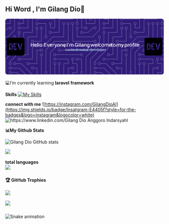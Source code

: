 ## Hi Word , I'm Gilang Dio👋

![GilangDio](img/github-header-image.png)

<!-- # 📊 GitHub Stats:
![](https://github-readme-stats.vercel.app/api?username=GilangDio&theme=dark&hide_border=false&include_all_commits=false&count_private=false)<br/>
![](https://nirzak-streak-stats.vercel.app/?user=GilangDio&theme=dark&hide_border=false)<br/>
![](https://github-readme-stats.vercel.app/api/top-langs/?username=GilangDio&theme=dark&hide_border=false&include_all_commits=false&count_private=false&layout=compact)

## 🏆 GitHub Trophies
![](https://github-profile-trophy.vercel.app/?username=GilangDio&theme=radical&no-frame=false&no-bg=false&margin-w=4)

---
[![](https://visitcount.itsvg.in/api?id=GilangDio&icon=0&color=0)](https://visitcount.itsvg.in) -->

<!-- Proudly created with GPRM ( https://gprm.itsvg.in ) -->

💻I’m currently learning **laravel** **framework**

**Skills**
[![My Skills](https://skillicons.dev/icons?i=html,css,js,php,python,laravel)](https://skillicons.dev)

**connect with me**
![https://instagram.com/GilangDioAl](https://img.shields.io/badge/Insatgram-E4405f?style=for-the-badges&logo=instagram&logocolor=white) ![https://www.linkedin.com/Gilang Dio Anggoro Indarsyahl](https://img.shields.io/badge/linkedin-007785?style=for-the-badges&logo=linkedin&logocolor=white)

**📊My Github Stats**

![Gilang Dio GitHub stats](https://github-readme-stats.vercel.app/api?username=GilangDio&hide=contribs,prs&show_icons=true&theme=github_dark)



![](https://nirzak-streak-stats.vercel.app/?user=GilangDio&theme=dark&hide_border=false)<br/>


**total languages**   
![](https://github-readme-stats.vercel.app/api/top-langs/?username=GilangDio&theme=dark&hide_border=false&include_all_commits=false&count_private=false&layout=compact)


#### 🏆 GitHub Trophies
![](https://github-profile-trophy.vercel.app/?username=GilangDio&theme=radical&no-frame=false&no-bg=false&margin-w=4)


[![](https://visitcount.itsvg.in/api?id=GilangDio&icon=0&color=0)](https://visitcount.itsvg.in)

<picture>
  
</picture>

###

<img src="https://raw.githubusercontent.com/gilangdio/gilangdio/output/snake.svg" alt="Snake animation" />

###